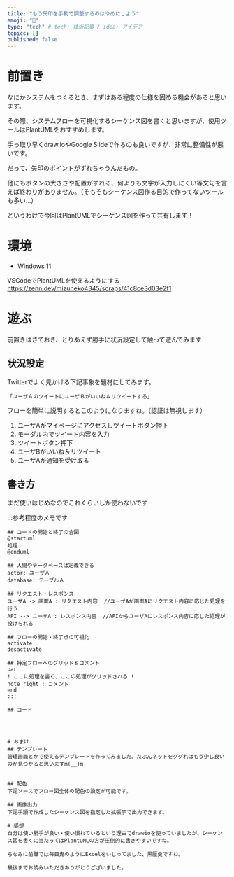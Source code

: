 ```yaml
---
title: "もう矢印を手動で調整するのはやめにしよう"
emoji: "💨"
type: "tech" # tech: 技術記事 / idea: アイデア
topics: []
published: false
---
```


# 前置き
なにかシステムをつくるとき、まずはある程度の仕様を固める機会があると思います。

その際、システムフローを可視化するシーケンス図を書くと思いますが、使用ツールはPlantUMLをおすすめします。

手っ取り早くdraw.ioやGoogle Slideで作るのも良いですが、非常に整備性が悪いです。

だって、矢印のポイントがずれちゃうんだもの。

他にもボタンの大きさや配置がずれる、何よりも文字が入力しにくい等文句を言えば終わりがありません。（そもそもシーケンス図作る目的で作ってないツールも多い...）

というわけで今回はPlantUMLでシーケンス図を作って共有します！

# 環境
- Windows 11

VSCodeでPlantUMLを使えるようにする
https://zenn.dev/mizuneko4345/scraps/41c8ce3d03e2f1

# 遊ぶ
前置きはさておき、とりあえず勝手に状況設定して触って遊んでみます
## 状況設定
Twitterでよく見かける下記事象を題材にしてみます。
```
「ユーザＡのツイートにユーザＢがいいね＆リツイートする」
```

フローを簡単に説明するとこのようになりますね。（認証は無視します）
1. ユーザAがマイページにアクセスしツイートボタン押下
2. モーダル内でツイート内容を入力
3. ツイートボタン押下
4. ユーザBがいいね＆リツイート
5. ユーザAが通知を受け取る


## 書き方
まだ使いはじめなのでこれくらいしか使わないです

:::参考程度のメモです
```
## コードの開始と終了の合図
@startuml
処理
@enduml

## 人間やデータベースは定義できる
actor: ユーザＡ
database: テーブルＡ

## リクエスト・レスポンス
ユーザA -> 画面A : リクエスト内容  //ユーザAが画面Aにリクエスト内容に応じた処理を行う
API --> ユーザA : レスポンス内容  //APIからユーザAにレスポンス内容に応じた処理が投げられる

## フローの開始・終了点の可視化
activate
desactivate

## 特定フローへのグリッド＆コメント
par
! ここに処理を書く、ここの処理がグリッドされる !
note right : コメント
end
:::

## コード




# おまけ
## テンプレート
管理画面とかで使えるテンプレートを作ってみました。たぶんネットをググればもう少し良いのが見つかると思いますm(__)m


## 配色
下記ソースでフロー図全体の配色の設定が可能です。

## 画像出力
下記手順で作成したシーケンス図を指定した拡張子で出力できます。

# 感想
自分は使い勝手が良い・使い慣れているという理由でdrawioを使っていましたが、シーケンス図を書くに当たってはPlantUMLの方が圧倒的に書きやすいですね。

ちなみに前職では毎日鬼のようにExcelをいじってました、黒歴史ですね。

最後までお読みいただきありがとうございました。